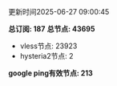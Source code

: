 更新时间2025-06-27 09:00:45

**总订阅: 187**
**总节点: 43695**
- vless节点: 23923
- hysteria2节点: 2

**google ping有效节点: 213**
